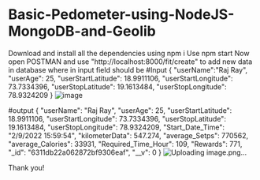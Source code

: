 # Basic-Pedometer-using-NodeJS-MongoDB-and-Geolib

Download and install all the dependencies using npm i 
Use npm start
Now open POSTMAN and use "http://localhost:8000/fit/create" to add new data in database where in input field should be 
#Input
{
    "userName":"Raj Ray",
    "userAge": 25,
    "userStartLatitude": 18.9911106,
    "userStartLongitude": 73.7334396,
    "userStopLatitude": 19.1613484,
    "userStopLongitude": 78.9324209
}
![image](https://user-images.githubusercontent.com/72486595/188120781-7b864273-d2d6-4e15-b5c7-bcd0313c5773.png)

#output
{
    "userName": "Raj Ray",
    "userAge": 25,
    "userStartLatitude": 18.9911106,
    "userStartLongitude": 73.7334396,
    "userStopLatitude": 19.1613484,
    "userStopLongitude": 78.9324209,
    "Start_Date_Time": "2/9/2022 15:59:54",
    "kilometerData": 547.274,
    "average_Setps": 770562,
    "average_Calories": 33931,
    "Required_Time_Hour": 109,
    "Rewards": 771,
    "_id": "6311db22a062872bf9306eaf",
    "__v": 0
}
![Uploading image.png…]()

Thank you!
